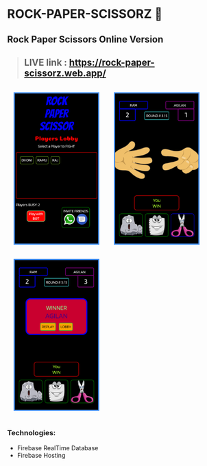 # ROCK-PAPER-SCISSORZ 👊
## Rock Paper Scissors Online Version 
>## LIVE link : https://rock-paper-scissorz.web.app/

<p>
<img src="screenshots/1.png" width=200 style="margin:15px">
<img src="screenshots/2.png" width=200 style="margin:15px">
<img src="screenshots/3.png" width=200 style="margin:15px">
</p>

### Technologies:
* Firebase RealTime Database
* Firebase Hosting